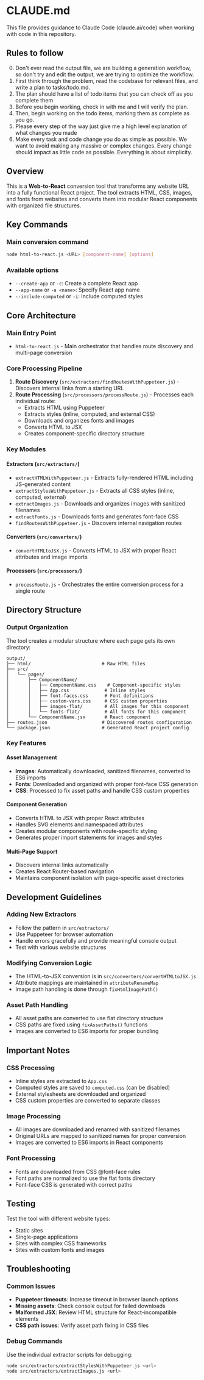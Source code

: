 # CLAUDE.md

This file provides guidance to Claude Code (claude.ai/code) when working with code in this repository.

## Rules to follow
0. Don't ever read the output file, we are building a generation workflow, so don't try and edit the output, we are trying to optimize the workflow.
1. First think through the problem, read the codebase for relevant files, and write a plan to tasks/todo.md.
2. The plan should have a list of todo items that you can check off as you complete them
3. Before you begin working, check in with me and I will verify the plan.
4. Then, begin working on the todo items, marking them as complete as you go.
5. Please every step of the way just give me a high level explanation of what changes you made
6. Make every task and code change you do as simple as possible. We want to avoid making any massive or complex changes. Every change should impact as little code as possible. Everything is about simplicity.

## Overview

This is a **Web-to-React** conversion tool that transforms any website URL into a fully functional React project. The tool extracts HTML, CSS, images, and fonts from websites and converts them into modular React components with organized file structures.

## Key Commands

### Main conversion command
```bash
node html-to-react.js <URL> [component-name] [options]
```

### Available options
- `--create-app` or `-c`: Create a complete React app
- `--app-name` or `-a <name>`: Specify React app name
- `--include-computed` or `-i`: Include computed styles


## Core Architecture

### Main Entry Point
- `html-to-react.js` - Main orchestrator that handles route discovery and multi-page conversion

### Core Processing Pipeline
1. **Route Discovery** (`src/extractors/findRoutesWithPuppeteer.js`) - Discovers internal links from a starting URL
2. **Route Processing** (`src/processors/processRoute.js`) - Processes each individual route:
   - Extracts HTML using Puppeteer
   - Extracts styles (inline, computed, and external CSS)
   - Downloads and organizes fonts and images
   - Converts HTML to JSX
   - Creates component-specific directory structure

### Key Modules

#### Extractors (`src/extractors/`)
- `extractHTMLWithPuppeteer.js` - Extracts fully-rendered HTML including JS-generated content
- `extractStylesWithPuppeteer.js` - Extracts all CSS styles (inline, computed, external)
- `extractImages.js` - Downloads and organizes images with sanitized filenames
- `extractFonts.js` - Downloads fonts and generates font-face CSS
- `findRoutesWithPuppeteer.js` - Discovers internal navigation routes

#### Converters (`src/converters/`)
- `convertHTMLtoJSX.js` - Converts HTML to JSX with proper React attributes and image imports

#### Processors (`src/processors/`)
- `processRoute.js` - Orchestrates the entire conversion process for a single route

## Directory Structure

### Output Organization
The tool creates a modular structure where each page gets its own directory:

```
output/
├── html/                          # Raw HTML files
├── src/
│   └── pages/
│       ├── ComponentName/
│       │   ├── ComponentName.css    # Component-specific styles
│       │   ├── App.css             # Inline styles
│       │   ├── font-faces.css      # Font definitions
│       │   ├── custom-vars.css     # CSS custom properties
│       │   ├── images-flat/        # All images for this component
│       │   └── fonts-flat/         # All fonts for this component
│       └── ComponentName.jsx       # React component
├── routes.json                    # Discovered routes configuration
└── package.json                   # Generated React project config
```

### Key Features

#### Asset Management
- **Images**: Automatically downloaded, sanitized filenames, converted to ES6 imports
- **Fonts**: Downloaded and organized with proper font-face CSS generation
- **CSS**: Processed to fix asset paths and handle CSS custom properties

#### Component Generation
- Converts HTML to JSX with proper React attributes
- Handles SVG elements and namespaced attributes
- Creates modular components with route-specific styling
- Generates proper import statements for images and styles

#### Multi-Page Support
- Discovers internal links automatically
- Creates React Router-based navigation
- Maintains component isolation with page-specific asset directories

## Development Guidelines

### Adding New Extractors
- Follow the pattern in `src/extractors/` 
- Use Puppeteer for browser automation
- Handle errors gracefully and provide meaningful console output
- Test with various website structures

### Modifying Conversion Logic
- The HTML-to-JSX conversion is in `src/converters/convertHTMLtoJSX.js`
- Attribute mappings are maintained in `attributeRenameMap`
- Image path handling is done through `fixHtmlImagePath()`

### Asset Path Handling
- All asset paths are converted to use flat directory structure
- CSS paths are fixed using `fixAssetPaths()` functions
- Images are converted to ES6 imports for proper bundling

## Important Notes

### CSS Processing
- Inline styles are extracted to `App.css`
- Computed styles are saved to `computed.css` (can be disabled)
- External stylesheets are downloaded and organized
- CSS custom properties are converted to separate classes

### Image Processing
- All images are downloaded and renamed with sanitized filenames
- Original URLs are mapped to sanitized names for proper conversion
- Images are converted to ES6 imports in React components

### Font Processing
- Fonts are downloaded from CSS @font-face rules
- Font paths are normalized to use the flat fonts directory
- Font-face CSS is generated with correct paths

## Testing

Test the tool with different website types:
- Static sites
- Single-page applications
- Sites with complex CSS frameworks
- Sites with custom fonts and images

## Troubleshooting

### Common Issues
- **Puppeteer timeouts**: Increase timeout in browser launch options
- **Missing assets**: Check console output for failed downloads
- **Malformed JSX**: Review HTML structure for React-incompatible elements
- **CSS path issues**: Verify asset path fixing in CSS files

### Debug Commands
Use the individual extractor scripts for debugging:
```bash
node src/extractors/extractStylesWithPuppeteer.js <url>
node src/extractors/extractImages.js <url>
```